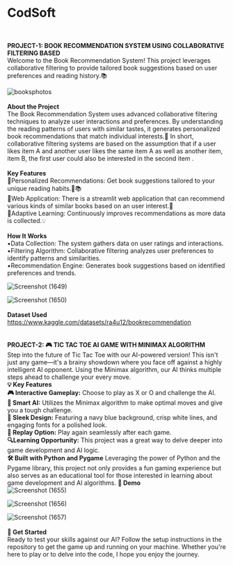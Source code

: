 # **CodSoft**
<br>

**PROJECT-1: BOOK RECOMMENDATION SYSTEM USING COLLABORATIVE FILTERING BASED**
<br>
Welcome to the Book Recommendation System! This project leverages collaborative filtering to provide tailored book suggestions based on user preferences and reading history.📚
<br>

![booksphotos](https://github.com/user-attachments/assets/c5e47dff-9d7b-4b8b-aff1-3472f81dbd71)
<br>
<br>
**About the Project**
<br>
The Book Recommendation System uses advanced collaborative filtering techniques to analyze user interactions and preferences. By understanding the reading patterns of users with similar tastes, it generates personalized book recommendations that match individual interests.🚀
In short, collaborative filtering systems are based on the assumption that if a user likes item A and another user likes the same item A as well as another item, item B, the first user could also be interested in the second item .
<br>
<br>
**Key Features**
<br>
🔹Personalized Recommendations: Get book suggestions tailored to your unique reading habits.📖📚
<br>
🔹Web Application: There is a streamlit web application that can recommend various kinds of similar books based on an user interest.📱
<br>
🔹Adaptive Learning: Continuously improves recommendations as more data is collected.💡
<br>
<br>
**How It Works**
<br>
▪️Data Collection: The system gathers data on user ratings and interactions.
<br>
▪️Filtering Algorithm: Collaborative filtering analyzes user preferences to identify patterns and similarities.
<br>
▪️Recommendation Engine: Generates book suggestions based on identified preferences and trends.
<br>

![Screenshot (1649)](https://github.com/user-attachments/assets/7d2293f7-25f9-4207-9ac5-9f28d153eed7)


![Screenshot (1650)](https://github.com/user-attachments/assets/524042ab-1ec2-4a56-a04f-9d7ec8fab194)
<br>
<br>
**Dataset Used**
<br>
https://www.kaggle.com/datasets/ra4u12/bookrecommendation
<br>
<br>
<br>
**PROJECT-2: 🎮 TIC TAC TOE AI GAME WITH MINIMAX ALGORITHM**
<br>
Step into the future of Tic Tac Toe with our AI-powered version! This isn't just any game—it's a brainy showdown where you face off against a highly intelligent AI opponent. Using the Minimax algorithm, our AI thinks multiple steps ahead to challenge your every move.
<br>
**💡 Key Features**
<br>
**🎮 Interactive Gameplay:** Choose to play as X or O and challenge the AI.
<br>
**🤖 Smart AI:** Utilizes the Minimax algorithm to make optimal moves and give you a tough challenge.
<br>
**🎨 Sleek Design:** Featuring a navy blue background, crisp white lines, and engaging fonts for a polished look.
<br>
**🔄 Replay Option:** Play again seamlessly after each game.
<br>
**🔍Learning Opportunity:** This project was a great way to delve deeper into game development and AI logic.
<br>
**🛠️ Built with Python and Pygame**
Leveraging the power of Python and the Pygame library, this project not only provides a fun gaming experience but also serves as an educational tool for those interested in learning about game development and AI algorithms.
**📸 Demo**
<br>
![Screenshot (1655)](https://github.com/user-attachments/assets/09f08913-714b-43a8-af5c-95dd6f77481b)

![Screenshot (1656)](https://github.com/user-attachments/assets/c7802a36-2532-4a1f-9b7f-a135c25160f7)

![Screenshot (1657)](https://github.com/user-attachments/assets/a077cad7-15fd-46bd-aca0-a6bf2e134928)
<br>
<br>
**🚀 Get Started**
<br>
Ready to test your skills against our AI? Follow the setup instructions in the repository to get the game up and running on your machine. Whether you're here to play or to delve into the code, I hope you enjoy the journey.




